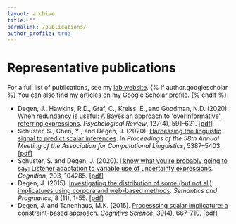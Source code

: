 ```yaml
---
layout: archive
title: ""
permalink: /publications/
author_profile: true
---
```


# Representative publications

For a full list of publications, see my [lab website](http://alpslab.stanford.edu//publications.html). 
{% if author.googlescholar %}
  You can also find my articles on <u><a href="{{author.googlescholar}}">my Google Scholar profile</a>.</u>
{% endif %}

- Degen, J., Hawkins, R.D., Graf, C., Kreiss, E., and Goodman, N.D. (2020). [When redundancy is useful: A Bayesian approach to 'overinformative' referring expressions](https://psycnet.apa.org/record/2020-22960-001). *Psychological Review*, 127(4), 591–621. [\[pdf\]](http://alpslab.stanford.edu//papers/2020_DegenEtAl.pdf)
- Schuster, S., Chen, Y., and Degen, J. (2020). [Harnessing the linguistic signal to predict scalar inferences](https://www.aclweb.org/anthology/2020.acl-main.479.pdf). In *Proceedings of the 58th Annual Meeting of the Association for Computational Linguistics*, 5387–5403. [\[pdf\]](http://alpslab.stanford.edu//papers/2020_SchusterChenDegen.pdf)
- Schuster, S. and Degen, J. (2020). [I know what you’re probably going to say: Listener adaptation to variable use of uncertainty expressions](http://alpslab.stanford.edu//papers/2020_SchusterDegen_submitted.pdf). *Cognition*, 203, 104285. [\[pdf\]](http://alpslab.stanford.edu//papers/2020_SchusterDegen_submitted.pdf)
- Degen, J. (2015). [Investigating the distribution of some (but not all) implicatures using corpora and web-based methods](http://semprag.org/article/view/sp.8.11). *Semantics and Pragmatics*, 8 (11), 1-55. [\[pdf\]](http://alpslab.stanford.edu//papers/2015_Degen_SP.pdf)
- Degen, J. and Tanenhaus, M.K. (2015). [Processsing scalar implicature: a constraint-based approach](https://onlinelibrary.wiley.com/doi/full/10.1111/cogs.12171). *Cognitive Science*, 39(4), 667-710. [\[pdf\]](http://alpslab.stanford.edu//papers/2015_DegenTanenhaus.pdf)
